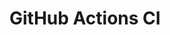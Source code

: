 # GitHub Actions CI






















































































































































































































































































































































































































































































































































































































































































































































































































































































































































































































































































































































































































































































































































































































































































































































































































































































































































































































































































































